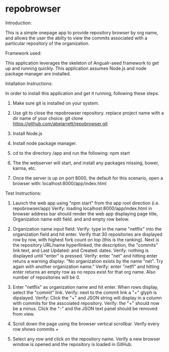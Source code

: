 # repobrowser

Introduction:

This is a simple onepage app to provide repository browser by org name, and allows the user the abilty to view the commits associated with a particular repository of the organization.

Framework used:

This application leverages the skeleton of Angualr-seed framework to get up and running quickly.  This application assumes Node.js and node package manager are installed.

Intallation Instructions:

In order to install this application and get it running, following these steps.

1.  Make sure git is installed on your system.

2.  Use git to close the repobrowser repository. replace project name with a dir name of your choice.
    git clone https://github.com/abejarrett/repobrowser.git <projname>

3.  Install Node.js

4.  Install node package manager.

5.  cd to the directory <projname>/app  and run the following:
    npm start

6.  The the webserver will start, and install any packages missing, bower, karma, etc.

7.  Once the server is up on port 8000, the default for this scenario, open a browser with:
    localhost:8000/app/index.html


Test Instructions:

1.  Launch the web app using "npm start" from the app root direction (i.e. repobrowser/app)
    Verify:  loading localhost:8000/app/index.html in browser address bar should render the web app displaying page title, Organization name edit field. and and empty row below.
2.  Organization name input field:
    Verify:   type in the name "netflix" into the organization field and hit enter.  Verify that 30 repositories are displayed row by row, with highest fork count on top (this is the ranking).  Next is the repository URL/name hyperllinked, the description, the "commits" link text, and Last Updated: and Created: dates.
    Verify: nothing is displayed until "enter" is pressed.
    Verify: enter "net" and hitting enter retuns a warning display: "No organization exists by the name "net". Try again with another organization name."
    Verify: enter "netfl" and hitting enter returns an empty row as no repos exist for that org name. Also number of repositories will be 0.

3.  Enter "netflix" as organization name and hit enter.  When rows display, select the "commit" link.
    Verify: next to the commit link a "+" glyph is dipslayed.
    Verify: Click the "+" and JSON string will display in a column with commits for the asscoiated repository.
    Verify: the "+" should now be a minus.  Click the "-" and the JSON text panel should be removed from view.
4.  Scroll down the page using the browser vertical scrollbar.
    Verify every row shows commits +

5.  Select any row and click on the repository name.
    Verify a new browser window is opened and the repository is loaded in GitHub.



